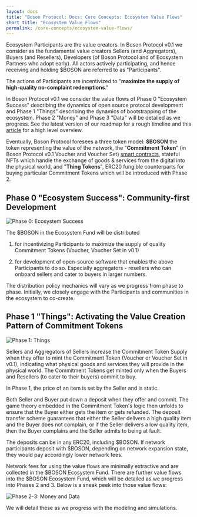 ```yaml
---
layout: docs
title: "Boson Protocol: Docs: Core Concepts: Ecosystem Value Flows"
short_title: "Ecosystem Value Flows"
permalink: /core-concepts/ecosystem-value-flows/
---
```


Ecosystem Participants are the value creators. In Boson Protocol v0.1 we
consider as the fundamental value creators Sellers (and Aggregators), Buyers
(and Resellers), Developers (of Boson Protocol and of Ecosystem Partners who
adopt early). All actors actively participating, and hence receiving and holding
$BOSON are referred to as "Participants".

The actions of Participants are incentivized to "**maximize the supply of
high-quality no-complaint redemptions**."

In Boson Protocol v0.1 we consider the value flows of Phase 0 "Ecosystem
Success" describing the dynamics of open source protocol development and Phase 1
"Things" describing the dynamics of bootstrapping of the ecosystem. Phase 2
"Money" and Phase 3 "Data" will be detailed as we progress. See the latest
version of our roadmap for a rough timeline and this
[article](https://medium.com/bosonprotocol/boson-ecosystem-value-flows-857baa2fbc62)
for a high level overview.

Eventually, Boson Protocol foresees a three token model: **$BOSON** the token
representing the value of the network, the "**Commitment Token**" (in Boson
Protocol v0.1 Voucher and Voucher Set)
[smart contracts](/protocol-overview/smart-contracts), stateful NFTs which
handle the exchange of goods & services from the digital into the physical
world, and "**Thing Tokens**", ERC20 fungible counterparts for buying particular
Commitment Tokens which will be introduced with Phase 2.

## Phase 0 "Ecosystem Success": Community-first Development

![Phase 0: Ecosystem Success](/images/docs/ecosystem-value-flows-phase-0.png)

The $BOSON in the Ecosystem Fund will be distributed

1. for incentivizing Participants to maximize the supply of quality Commitment
   Tokens (Voucher, Voucher Set in v0.1)

1. for development of open-source software that enables the above Participants
   to do so. Especially aggregators - resellers who can onboard sellers and
   cater to buyers in larger numbers.

The distribution policy mechanics will vary as we progress from phase to phase.
Initially, we closely engage with the Participants and communities in the
ecosystem to co-create.

## Phase 1 "Things": Activating the Value Creation Pattern of Commitment Tokens

![Phase 1: Things](/images/docs/ecosystem-value-flows-phase-1.png)

Sellers and Aggregators of Sellers increase the Commitment Token Supply when
they offer to mint the Commitment Token (Voucher or Voucher Set in v0.1),
indicating what physical goods and services they will provide in the physical
world. The Commitment Tokens get minted only when the Buyers and Resellers (to
cater to their buyers) commit to buy.

In Phase 1, the price of an item is set by the Seller and is static.

Both Seller and Buyer put down a deposit when they offer and commit. The game
theory embedded in the Commitment Token's logic then unfolds to ensure that the
Buyer either gets the item or gets refunded. The deposit transfer scheme
guarantees that either the Seller delivers a high quality item and the Buyer
does not complain, or if the Seller delivers a low quality item, then the Buyer
complains and the Seller admits to being at fault.

The deposits can be in any ERC20, including $BOSON. If network participants
deposit with $BOSON, depending on network expansion state, they would pay
accordingly lower network fees.

Network fees for using the value flows are minimally extractive and are
collected in the
$BOSON Ecosystem Fund. There are further value flows into the
$BOSON Ecosystem
Fund, which will be detailed as we progress into Phases 2 and 3. Below is a
sneak peek into those value flows:

![Phase 2-3: Money and Data](/images/docs/ecosystem-value-flows-phase-2-3.png)

We will detail these as we progress with the modeling and simulations.
